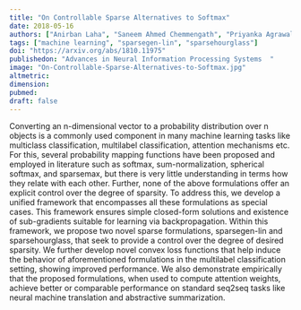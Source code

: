 ```yaml
---
title: "On Controllable Sparse Alternatives to Softmax"
date: 2018-05-16
authors: ["Anirban Laha", "Saneem Ahmed Chemmengath", "Priyanka Agrawal", "Mitesh Khapra", "Karthik Sankaranarayanan", "Harish G Ramaswamy"]
tags: ["machine learning", "sparsegen-lin", "sparsehourglass"]
doi: "https://arxiv.org/abs/1810.11975"
publishedon: "Advances in Neural Information Processing Systems  "
image: "On-Controllable-Sparse-Alternatives-to-Softmax.jpg"
altmetric: 
dimension: 
pubmed:
draft: false
---
```


Converting an n-dimensional vector to a probability distribution over n objects is a commonly used component in many machine learning tasks like multiclass classification, multilabel classification, attention mechanisms etc. For this, several probability mapping functions have been proposed and employed in literature such as softmax, sum-normalization, spherical softmax, and sparsemax, but there is very little understanding in terms how they relate with each other. Further, none of the above formulations offer an explicit control over the degree of sparsity. To address this, we develop a unified framework that encompasses all these formulations as special cases. This framework ensures simple closed-form solutions and existence of sub-gradients suitable for learning via backpropagation. Within this framework, we propose two novel sparse formulations, sparsegen-lin and sparsehourglass, that seek to provide a control over the degree of desired sparsity. We further develop novel convex loss functions that help induce the behavior of aforementioned formulations in the multilabel classification setting, showing improved performance. We also demonstrate empirically that the proposed formulations, when used to compute attention weights, achieve better or comparable performance on standard seq2seq tasks like neural machine translation and abstractive summarization.
